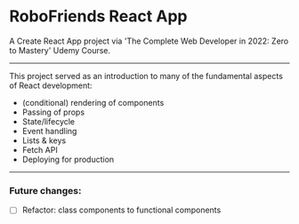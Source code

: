 # RoboFriends React App

A Create React App project via 'The Complete Web Developer in 2022: Zero to Mastery' Udemy Course.

---

This project served as an introduction to many of the fundamental aspects of React development: 
- (conditional) rendering of components
- Passing of props
- State/lifecycle
- Event handling
- Lists & keys
- Fetch API
- Deploying for production
 
 ---

### Future changes:
- [ ] Refactor: class components to functional components

